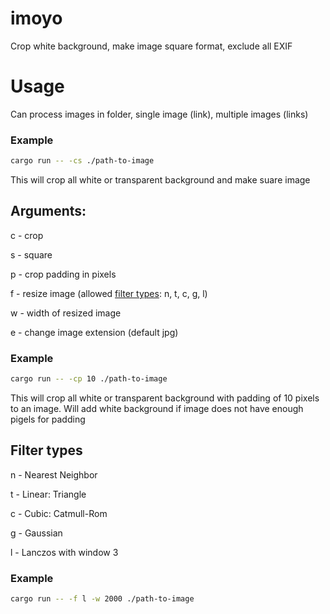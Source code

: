 # imoyo
Crop white background, make image square format, exclude all EXIF

# Usage
Can process images in folder, single image (link), multiple images (links)

### Example

```sh
cargo run -- -cs ./path-to-image
```

This will crop all white or transparent background and make suare image

## Arguments:

c - crop

s - square

p - crop padding in pixels

f - resize image (allowed [filter types](#filter-types): n, t, c, g, l)

w - width of resized image

e - change image extension (default jpg)

### Example

```sh
cargo run -- -cp 10 ./path-to-image
```

This will crop all white or transparent background with padding of 10 pixels to an image. Will add white background if image does not have enough pigels for padding

## Filter types

n - Nearest Neighbor

t - Linear: Triangle

c - Cubic: Catmull-Rom

g - Gaussian

l - Lanczos with window 3

### Example

```sh
cargo run -- -f l -w 2000 ./path-to-image
```
